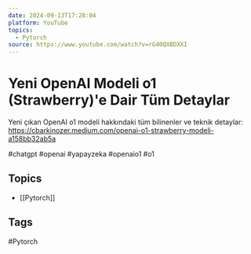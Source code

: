 ```yaml
---
date: 2024-09-13T17:28:04
platform: YouTube
topics:
  - Pytorch
source: https://www.youtube.com/watch?v=rG40QXBDXXI
---
```

# Yeni OpenAI Modeli o1 (Strawberry)'e Dair Tüm Detaylar

Yeni çıkan OpenAI o1 modeli hakkındaki tüm bilinenler ve teknik detaylar: https://cbarkinozer.medium.com/openai-o1-strawberry-modeli-a158bb32ab5a

#chatgpt #openai #yapayzeka #openaio1 #o1

## Topics
- [[Pytorch]]

## Tags
#Pytorch